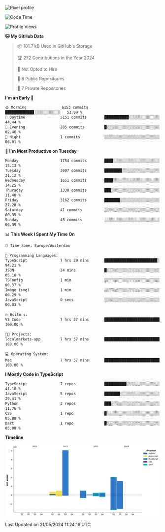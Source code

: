 ![Pixel profile](https://pixel-profile.vercel.app/api/github-stats?username=Atchferox&screen_effect=true&theme=rainbow
)


<!--START_SECTION:waka-->
![Code Time](http://img.shields.io/badge/Code%20Time-383%20hrs%2035%20mins-blue)

![Profile Views](http://img.shields.io/badge/Profile%20Views-1-blue)

**🐱 My GitHub Data** 

> 📦 101.7 kB Used in GitHub's Storage 
 > 
> 🏆 272 Contributions in the Year 2024
 > 
> 🚫 Not Opted to Hire
 > 
> 📜 6 Public Repositories 
 > 
> 🔑 7 Private Repositories 
 > 
**I'm an Early 🐤** 

```text
🌞 Morning                6153 commits        █████████████░░░░░░░░░░░░   53.09 % 
🌆 Daytime                5151 commits        ███████████░░░░░░░░░░░░░░   44.44 % 
🌃 Evening                285 commits         █░░░░░░░░░░░░░░░░░░░░░░░░   02.46 % 
🌙 Night                  1 commits           ░░░░░░░░░░░░░░░░░░░░░░░░░   00.01 % 
```
📅 **I'm Most Productive on Tuesday** 

```text
Monday                   1754 commits        ████░░░░░░░░░░░░░░░░░░░░░   15.13 % 
Tuesday                  3607 commits        ████████░░░░░░░░░░░░░░░░░   31.12 % 
Wednesday                1651 commits        ████░░░░░░░░░░░░░░░░░░░░░   14.25 % 
Thursday                 1330 commits        ███░░░░░░░░░░░░░░░░░░░░░░   11.48 % 
Friday                   3162 commits        ███████░░░░░░░░░░░░░░░░░░   27.28 % 
Saturday                 41 commits          ░░░░░░░░░░░░░░░░░░░░░░░░░   00.35 % 
Sunday                   45 commits          ░░░░░░░░░░░░░░░░░░░░░░░░░   00.39 % 
```


📊 **This Week I Spent My Time On** 

```text
🕑︎ Time Zone: Europe/Amsterdam

💬 Programming Languages: 
TypeScript               7 hrs 29 mins       ████████████████████████░   94.21 % 
JSON                     24 mins             █░░░░░░░░░░░░░░░░░░░░░░░░   05.10 % 
TSConfig                 1 min               ░░░░░░░░░░░░░░░░░░░░░░░░░   00.37 % 
Image (svg)              1 min               ░░░░░░░░░░░░░░░░░░░░░░░░░   00.29 % 
JavaScript               0 secs              ░░░░░░░░░░░░░░░░░░░░░░░░░   00.03 % 

🔥 Editors: 
VS Code                  7 hrs 57 mins       █████████████████████████   100.00 % 

🐱‍💻 Projects: 
localmarkets-app         7 hrs 57 mins       █████████████████████████   100.00 % 

💻 Operating System: 
Mac                      7 hrs 57 mins       █████████████████████████   100.00 % 
```

**I Mostly Code in TypeScript** 

```text
TypeScript               7 repos             ██████████░░░░░░░░░░░░░░░   41.18 % 
JavaScript               5 repos             ███████░░░░░░░░░░░░░░░░░░   29.41 % 
Python                   2 repos             ███░░░░░░░░░░░░░░░░░░░░░░   11.76 % 
CSS                      1 repo              █░░░░░░░░░░░░░░░░░░░░░░░░   05.88 % 
Dart                     1 repo              █░░░░░░░░░░░░░░░░░░░░░░░░   05.88 % 
```



**Timeline**

![Lines of Code chart](https://raw.githubusercontent.com/Atchferox/Atchferox/main/assets/bar_graph.png)


 Last Updated on 21/05/2024 11:24:16 UTC
<!--END_SECTION:waka-->
